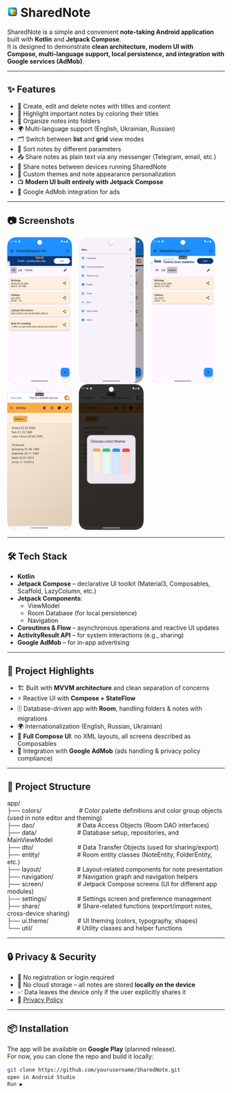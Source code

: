 # <img src="screenshots/icon.png" width="24" alt="SharedNote icon" /> SharedNote

SharedNote is a simple and convenient **note-taking Android application** built with **Kotlin** and **Jetpack Compose**.  
It is designed to demonstrate **clean architecture, modern UI with Compose, multi-language support, local persistence, and integration with Google services (AdMob)**.

---

## ✨ Features

- 📝 Create, edit and delete notes with titles and content
- 🎨 Highlight important notes by coloring their titles
- 📂 Organize notes into folders
- 🌍 Multi-language support (English, Ukrainian, Russian)
- 🗂 Switch between **list** and **grid** view modes
- 🔀 Sort notes by different parameters
- 📤 Share notes as plain text via any messenger (Telegram, email, etc.)
- 🔄 Share notes between devices running SharedNote
- 🎨 Custom themes and note appearance personalization
- 📺 **Modern UI built entirely with Jetpack Compose**
- 📢 Google AdMob integration for ads

---

## 📷 Screenshots

<img src="screenshots/screenshot_01.png" width="150" alt="Children screen" />&nbsp;&nbsp;&nbsp;&nbsp;<img src="screenshots/screenshot_02.png" width="150" alt="Sickness screen" />&nbsp;&nbsp;&nbsp;&nbsp;<img src="screenshots/screenshot_03.png" width="150" alt="Daily routine screen" />&nbsp;&nbsp;&nbsp;&nbsp;<img src="screenshots/screenshot_04.png" width="150" alt="Statistic screen" />&nbsp;&nbsp;&nbsp;&nbsp;<img src="screenshots/screenshot_05.png" width="150" alt="Statistic screen" />

---

## 🛠 Tech Stack

- **Kotlin**
- **Jetpack Compose** – declarative UI toolkit (Material3, Composables, Scaffold, LazyColumn, etc.)
- **Jetpack Components**:
  - ViewModel
  - Room Database (for local persistence)
  - Navigation
- **Coroutines & Flow** – asynchronous operations and reactive UI updates
- **ActivityResult API** – for system interactions (e.g., sharing)
- **Google AdMob** – for in-app advertising

---

## 📁 Project Highlights

- 🏗 Built with **MVVM architecture** and clean separation of concerns
- ⚡ Reactive UI with **Compose + StateFlow**
- 🗄 Database-driven app with **Room**, handling folders & notes with migrations
- 🌍 Internationalization (English, Russian, Ukrainian)
- 🎨 **Full Compose UI**: no XML layouts, all screens described as Composables
- 📢 Integration with **Google AdMob** (ads handling & privacy policy compliance)

---

## 📁 Project Structure

app/  
├── colors/ &nbsp;&nbsp;&nbsp;&nbsp;&nbsp;&nbsp;&nbsp;&nbsp;&nbsp;&nbsp;&nbsp;&nbsp;&nbsp;&nbsp;&nbsp;&nbsp; &nbsp;&nbsp;&nbsp; # Color palette definitions and color group objects (used in note editor and theming)<br>
├── dao/ &nbsp;&nbsp;&nbsp;&nbsp;&nbsp;&nbsp;&nbsp;&nbsp;&nbsp;&nbsp;&nbsp;&nbsp;&nbsp;&nbsp;&nbsp;&nbsp;&nbsp;&nbsp;&nbsp;&nbsp;&nbsp;&nbsp;&nbsp; # Data Access Objects (Room DAO interfaces)<br>
├── data/ &nbsp;&nbsp;&nbsp;&nbsp;&nbsp;&nbsp;&nbsp;&nbsp;&nbsp;&nbsp;&nbsp;&nbsp;&nbsp;&nbsp;&nbsp;&nbsp;&nbsp;&nbsp;&nbsp;&nbsp;&nbsp;&nbsp; # Database setup, repositories, and MainViewModel<br>
├── dto/ &nbsp;&nbsp;&nbsp;&nbsp;&nbsp;&nbsp;&nbsp;&nbsp;&nbsp;&nbsp;&nbsp;&nbsp;&nbsp;&nbsp;&nbsp;&nbsp;&nbsp;&nbsp;&nbsp;&nbsp;&nbsp;&nbsp;&nbsp;&nbsp; # Data Transfer Objects (used for sharing/export)<br>
├── entity/ &nbsp;&nbsp;&nbsp;&nbsp;&nbsp;&nbsp;&nbsp;&nbsp;&nbsp;&nbsp;&nbsp;&nbsp;&nbsp;&nbsp;&nbsp;&nbsp;&nbsp;&nbsp;&nbsp;&nbsp; # Room entity classes (NoteEntity, FolderEntity, etc.)<br>
├── layout/ &nbsp;&nbsp;&nbsp;&nbsp;&nbsp;&nbsp;&nbsp;&nbsp;&nbsp;&nbsp;&nbsp;&nbsp;&nbsp;&nbsp;&nbsp;&nbsp;&nbsp;&nbsp;&nbsp; # Layout-related components for note presentation<br>
├── navigation/ &nbsp;&nbsp;&nbsp;&nbsp;&nbsp;&nbsp;&nbsp;&nbsp;&nbsp;&nbsp;&nbsp;&nbsp; # Navigation graph and navigation helpers<br>
├── screen/ &nbsp;&nbsp;&nbsp;&nbsp;&nbsp;&nbsp;&nbsp;&nbsp;&nbsp;&nbsp;&nbsp;&nbsp;&nbsp;&nbsp;&nbsp;&nbsp;&nbsp;&nbsp; # Jetpack Compose screens (UI for different app modules)<br>
├── settings/ &nbsp;&nbsp;&nbsp;&nbsp;&nbsp;&nbsp;&nbsp;&nbsp;&nbsp;&nbsp;&nbsp;&nbsp;&nbsp;&nbsp;&nbsp;&nbsp; # Settings screen and preference management<br>
├── share/ &nbsp;&nbsp;&nbsp;&nbsp;&nbsp;&nbsp;&nbsp;&nbsp;&nbsp;&nbsp;&nbsp;&nbsp;&nbsp;&nbsp;&nbsp;&nbsp;&nbsp;&nbsp;&nbsp;&nbsp; # Share-related functions (export/import notes, cross-device sharing)<br>
├── ui.theme/ &nbsp;&nbsp;&nbsp;&nbsp;&nbsp;&nbsp;&nbsp;&nbsp;&nbsp;&nbsp;&nbsp;&nbsp;&nbsp;&nbsp;&nbsp; # UI theming (colors, typography, shapes)<br>
└── util/ &nbsp;&nbsp;&nbsp;&nbsp;&nbsp;&nbsp;&nbsp;&nbsp;&nbsp;&nbsp;&nbsp;&nbsp;&nbsp;&nbsp;&nbsp;&nbsp;&nbsp;&nbsp;&nbsp;&nbsp;&nbsp;&nbsp;&nbsp;&nbsp; # Utility classes and helper functions<br>

---

## 🔒 Privacy & Security

- 🚫 No registration or login required
- 🚫 No cloud storage – all notes are stored **locally on the device**
- ✅ Data leaves the device only if the user explicitly shares it
- 📢 [Privacy Policy](https://maksimtest.github.io/SharedNotebook/privacy-policy.html)

---

## 📦 Installation

The app will be available on **Google Play** (planned release).  
For now, you can clone the repo and build it locally:

```bash
git clone https://github.com/yourusername/SharedNote.git
open in Android Studio
Run ▶️
```

